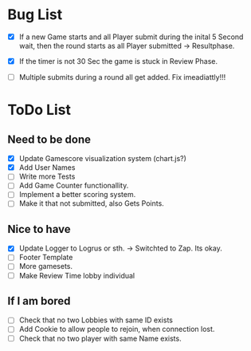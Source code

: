# Bug List
 - [x] If a new Game starts and all Player submit during the inital 5 Second wait, then the round starts as all Player submitted -> Resultphase.
 - [x] If the timer is not 30 Sec the game is stuck in Review Phase.
 - [ ] Multiple submits during a round all get added. Fix imeadiattly!!!


# ToDo List
## Need to be done
 - [x] Update Gamescore visualization system (chart.js?)
 - [x] Add User Names 
 - [ ] Write more Tests
 - [ ] Add Game Counter functionallity.
 - [ ] Implement a better scoring system.
 - [ ] Make it that not submitted, also Gets Points.

## Nice to have
 - [x] Update Logger to Logrus or sth. -> Switchted to Zap. Its okay. 
 - [ ] Footer Template
 - [ ] More gamesets.
 - [ ] Make Review Time lobby individual

## If I am bored
 - [ ] Check that no two Lobbies with same ID exists
 - [ ] Add Cookie to allow people to rejoin, when connection lost.
 - [ ] Check that no two player with same Name exists.